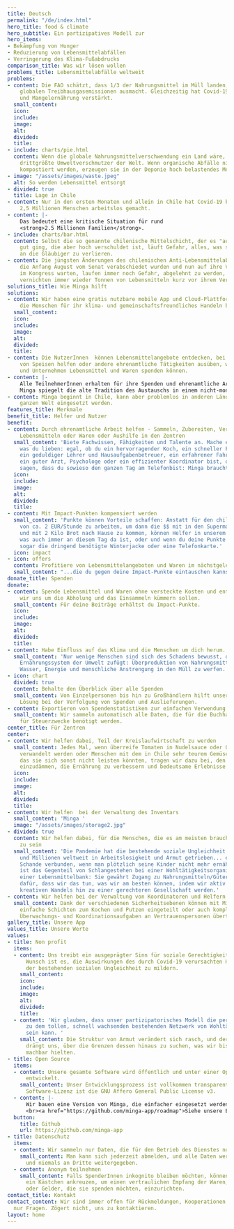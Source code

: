 ```yaml
---
title: Deutsch
permalink: "/de/index.html"
hero_title: food & climate
hero_subtitle: Ein partizipatives Modell zur
hero_items:
- Bekämpfung von Hunger
- Reduzierung von Lebensmittelabfällen
- Verringerung des Klima-Fußabdrucks
comparison_title: Was wir lösen wollen
problems_title: Lebensmittelabfälle weltweit
problems:
- content: Die FAO schätzt, dass 1/3 der Nahrungsmittel im Müll landen, was 6 % der
    globalen Treibhausgasemissionen ausmacht. Gleichzeitig hat Covid-19 den Hunger
    und Mangelernährung verstärkt.
  small_content: 
  icon: 
  include: 
  image: 
  alt: 
  divided: 
  title: 
- include: charts/pie.html
  content: Wenn die globale Nahrungsmittelverschwendung ein Land wäre, wäre es der
    drittgrößte Umweltverschmutzer der Welt. Wenn organische Abfälle nicht ausreichend
    kompostiert werden, erzeugen sie in der Deponie hoch belastendes Methangas.
- image: "/assets/images/waste.jpeg"
  alt: So werden Lebensmittel entsorgt
- divided: true
  title: Lage in Chile
- content: Nur in den ersten Monaten und allein in Chile hat Covid-19 bereits schätzungsweise
    2,5 Millionen Menschen arbeitslos gemacht.
- content: |-
    Das bedeutet eine kritische Situation für rund
    <strong>2.5 Millionen Familien</strong>.
- include: charts/bar.html
  content: Selbst die so genannte chilenische Mittelschicht, der es "auf dem Papier"
    gut ging, die aber hoch verschuldet ist, läuft Gefahr, alles, was sie je hatte,
    an die Gläubiger zu verlieren.
- content: Die jüngsten Änderungen des chilenischen Anti-Lebensmittelabfallgesetzes,
    die Anfang August vom Senat verabschiedet wurden und nun auf ihre Verabschiedung
    im Kongress warten, laufen immer noch Gefahr, abgelehnt zu werden, und die Supermärkte
    vernichten immer wieder Tonnen von Lebensmitteln kurz vor ihrem Verfallsdatum.
solutions_title: Wie Minga hilft
solutions:
- content: Wir haben eine gratis nutzbare mobile App und Cloud-Plattform entwickelt,
    die Menschen für ihr klima- und gemeinschaftsfreundliches Handeln belohnt.
  small_content: 
  icon: 
  include: 
  image: 
  alt: 
  divided: 
  title: 
- content: Die NutzerInnen  können Lebensmittelangebote entdecken, bei der Zubereitung
    von Speisen helfen oder andere ehrenamtliche Tätigkeiten ausüben, während Einzelpersonen
    und Unternehmen Lebensmittel und Waren spenden können.
- content: |-
    Alle TeilnehmerInnen erhalten für ihre Spenden und ehrenamtliche Arbeit Impactpunkte. Diese Punkte können entweder von der Person selbst beansprucht oder an andere gespendet werden, die vielleicht nicht die Möglichkeit haben, einen Beitrag zu leisten.
    Minga spiegelt die alte Tradition des Austauschs in einem nicht-monetären System wider, ist aber an die heutige Realität angepasst.
- content: Minga beginnt in Chile, kann aber problemlos in anderen Ländern auf der
    ganzen Welt eingesetzt werden.
features_title: Merkmale
benefit_title: Helfer und Nutzer
benefit:
- content: Durch ehrenamtliche Arbeit helfen - Sammeln, Zubereiten, Verteilen von
    Lebensmitteln oder Waren oder Aushilfe in den Zentren
  small_content: 'Biete Fachwissen, Fähigkeiten und Talente an. Mache einfach das,
    was du lieben: egal, ob du ein hervorragender Koch, ein schneller Fahrradkurier,
    ein geduldiger Lehrer und Hausaufgabenbetreuer, ein erfahrener Fahrradreparateur,
    ein guter Arzt, Psychologe oder ein effizienter Koordinator bist, oder ob Freunde
    sagen, dass du sowieso den ganzen Tag am Telefonbist: Minga braucht dich.'
  icon: 
  include: 
  image: 
  alt: 
  divided: 
  title: 
- content: Mit Impact-Punkten kompensiert werden
  small_content: 'Punkte können Vorteile schaffen: Anstatt für den chilenischen Mindestlohn
    von ca. 2 EUR/Stunde zu arbeiten, um dann die $$ mit in den Supermarkt zu nehmen
    und mit 2 Kilo Brot nach Hause zu kommen, können Helfer in unserem Modell bekommen,
    was auch immer an diesem Tag da ist, oder und wenn du deine Punkte aufsparst,
    sogar die dringend benötigte Winterjacke oder eine Telefonkarte.'
  icon: impact
- icon: offers
  content: Profitiere von Lebensmittelangeboten und Waren im nächstgelegenen Zentrum
  small_content: "...die du gegen deine Impact-Punkte eintauschen kannst..."
donate_title: Spenden
donate:
- content: Spende Lebensmittel und Waren ohne versteckte Kosten und entscheide, ob
    wir uns um die Abholung und das Einsammeln kümmern sollen.
  small_content: Für deine Beiträge erhältst du Impact-Punkte.
  icon: 
  include: 
  image: 
  alt: 
  divided: 
  title: 
- content: Habe Einfluss auf das Klima und die Menschen um dich herum.
  small_content: 'Nur wenige Menschen sind sich des Schadens bewusst, den unser gegenwärtiges
    Ernährungssystem der Umwelt zufügt: Überproduktion von Nahrungsmitteln bedeutet,
    Wasser, Energie und menschliche Anstrengung in den Müll zu werfen.'
- icon: chart
  divided: true
  content: Behalte den Überblick über alle Spenden
  small_content: Von Einzelpersonen bis hin zu Großhändlern hilft unsere skalierbare
    Lösung bei der Verfolgung von Spenden und Auslieferungen.
- content: Exportieren von Spendenstatistiken zur einfachen Verwendung in der Buchhaltung
  small_content: Wir sammeln automatisch alle Daten, die für die Buchhaltung und Spendenbescheinigungen
    für Steuerzwecke benötigt werden.
center_title: Für Zentren
center:
- content: Wir helfen dabei, Teil der Kreislaufwirtschaft zu werden
  small_content: Jedes Mal, wenn überreife Tomaten in Nudelsauce oder Obst in Marmelade
    verwandelt werden oder Menschen mit dem in Chile sehr teurem Gemüse verwöhnt werden,
    das sie sich sonst nicht leisten könnten, tragen wir dazu bei, den Klimawandel
    einzudämmen, die Ernährung zu verbessern und bedeutsame Erlebnisse zu schaffen.
  icon: 
  include: 
  image: 
  alt: 
  divided: 
  title: 
- content: Wir helfen  bei der Verwaltung des Inventars
  small_content: 'Minga '
  image: "/assets/images/storage2.jpg"
- divided: true
  content: Wir helfen dabei, für die Menschen, die es am meisten brauchen, auffindbar
    zu sein
  small_content: 'Die Pandemie hat die bestehende soziale Ungleichheit aufgedeckt
    und Millionen weltweit in Arbeitslosigkeit und Armut getrieben... es ist mit unverdienter
    Schande verbunden, wenn man plötzlich seine Kinder nicht mehr ernähren kann. Minga
    ist das Gegenteil von Schlangestehen bei einer Wohltätigkeitsorganisation oder
    einer Lebensmittelbank: Sie gewährt Zugang zu Nahrungsmitteln/Gütern im Austausch
    dafür, dass wir das tun, was wir am besten können, indem wir aktiv Teil eines
    kreativen Wandels hin zu einer gerechteren Gesellschaft werden.'
- content: Wir helfen bei der Verwaltung von Koordinatoren und Helfern
  small_content: Dank der verschiedenen Sicherheitsebenen können mit Minga entweder
    einfache Schichten zum Kochen und Putzen eingeteilt oder auch komplexe Planungs-,
    Überwachungs- und Koordinationsaufgaben an Vertrauenspersonen übertragen werden.
gallery_title: Unsere App
values_title: Unsere Werte
values:
- title: Non profit
  items:
  - content: Uns treibt ein ausgeprägter Sinn für soziale Gerechtigkeit an, und unser
      Wunsch ist es, die Auswirkungen des durch Covid-19 verursachten Hungers und
      der bestehenden sozialen Ungleichheit zu mildern.
    small_content: 
    icon: 
    include: 
    image: 
    alt: 
    divided: 
    title: 
  - content: 'Wir glauben, dass unser partizipatorisches Modell die perfekte Ergänzung
      zu dem tollen, schnell wachsenden bestehenden Netzwerk von Wohltätigkeitsorganisationen
      sein kann. '
    small_content: Die Struktur von Armut verändert sich rasch, und der Klimawandel
      drängt uns, über die Grenzen dessen hinaus zu suchen, was wir bis zu Covid für
      machbar hielten.
- title: Open Source
  items:
  - content: Unsere gesamte Software wird öffentlich und unter einer Open-Source-Lizenz
      entwickelt.
    small_content: Unser Entwicklungsprozess ist vollkommen transparent und unsere
      Software-Lizenz ist die GNU Affero General Public License v3.
  - content: |-
      Wir bauen eine Version von Minga, die einfacher eingesetzt werden kann und außerdem Cloud-Anbieter-unabhängig ist.
      <br><a href="https://github.com/minga-app/roadmap">Siehe unsere Entwicklungs-Roadmap</a>.
  button:
    title: Github
    url: https://github.com/minga-app
- title: Datenschutz
  items:
  - content: Wir sammeln nur Daten, die für den Betrieb des Dienstes notwendig sind.
    small_content: Man kann sich jederzeit abmelden, und alle Daten werden gelöscht
      und niemals an Dritte weitergegeben.
  - content: Anonym teilnehmen
    small_content: Falls SpenderInnen inkognito bleiben möchten, können sie einfach
      ein Kästchen ankreuzen, um einen vertraulichen Empfang der Waren, Dienstleistungen
      oder Gelder, die sie spenden möchten, einzurichten.
contact_title: Kontakt
contact_content: Wir sind immer offen für Rückmeldungen, Kooperationen oder einfach
  nur Fragen. Zögert nicht, uns zu kontaktieren.
layout: home
---
```


